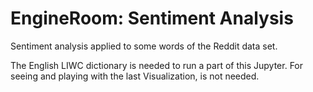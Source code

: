 # EngineRoom: Sentiment Analysis
Sentiment analysis applied to some words of the Reddit data set.

The English LIWC dictionary is needed to run a part of this Jupyter. For seeing and playing with the last Visualization, is not needed.
